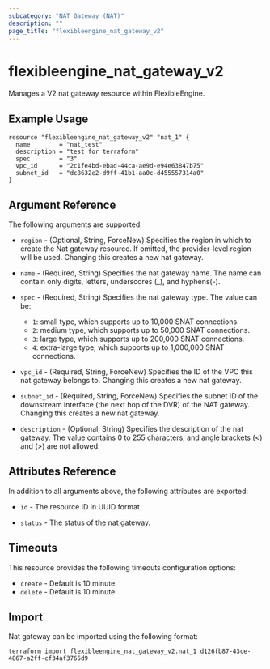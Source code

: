 ```yaml
---
subcategory: "NAT Gateway (NAT)"
description: ""
page_title: "flexibleengine_nat_gateway_v2"
---
```


# flexibleengine_nat_gateway_v2

Manages a V2 nat gateway resource within FlexibleEngine.

## Example Usage

```hcl
resource "flexibleengine_nat_gateway_v2" "nat_1" {
  name        = "nat_test"
  description = "test for terraform"
  spec        = "3"
  vpc_id      = "2c1fe4bd-ebad-44ca-ae9d-e94e63847b75"
  subnet_id   = "dc8632e2-d9ff-41b1-aa0c-d455557314a0"
}
```

## Argument Reference

The following arguments are supported:

* `region` - (Optional, String, ForceNew) Specifies the region in which to create the Nat gateway resource.
  If omitted, the provider-level region will be used. Changing this creates a new nat gateway.

* `name` - (Required, String) Specifies the nat gateway name. The name can contain only digits, letters,
  underscores (_), and hyphens(-).

* `spec` - (Required, String) Specifies the nat gateway type. The value can be:
  + `1`: small type, which supports up to 10,000 SNAT connections.
  + `2`: medium type, which supports up to 50,000 SNAT connections.
  + `3`: large type, which supports up to 200,000 SNAT connections.
  + `4`: extra-large type, which supports up to 1,000,000 SNAT connections.

* `vpc_id` - (Required, String, ForceNew) Specifies the ID of the VPC this nat gateway belongs to.
  Changing this creates a new nat gateway.

* `subnet_id` - (Required, String, ForceNew) Specifies the subnet ID of the downstream interface
  (the next hop of the DVR) of the NAT gateway. Changing this creates a new nat gateway.

* `description` - (Optional, String) Specifies the description of the nat gateway.
  The value contains 0 to 255 characters, and angle brackets (<) and (>) are not allowed.

## Attributes Reference

In addition to all arguments above, the following attributes are exported:

* `id` - The resource ID in UUID format.

* `status` - The status of the nat gateway.

## Timeouts

This resource provides the following timeouts configuration options:

* `create` - Default is 10 minute.
* `delete` - Default is 10 minute.

## Import

Nat gateway can be imported using the following format:

```shell
terraform import flexibleengine_nat_gateway_v2.nat_1 d126fb87-43ce-4867-a2ff-cf34af3765d9
```
